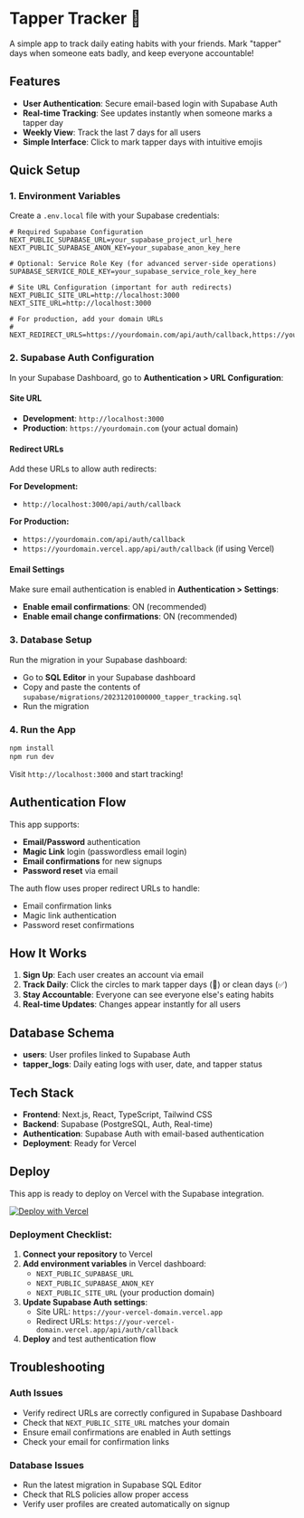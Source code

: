 # Tapper Tracker 🍔

A simple app to track daily eating habits with your friends. Mark "tapper" days when someone eats badly, and keep everyone accountable!

## Features

- **User Authentication**: Secure email-based login with Supabase Auth
- **Real-time Tracking**: See updates instantly when someone marks a tapper day
- **Weekly View**: Track the last 7 days for all users
- **Simple Interface**: Click to mark tapper days with intuitive emojis

## Quick Setup

### 1. Environment Variables

Create a `.env.local` file with your Supabase credentials:

```env
# Required Supabase Configuration
NEXT_PUBLIC_SUPABASE_URL=your_supabase_project_url_here
NEXT_PUBLIC_SUPABASE_ANON_KEY=your_supabase_anon_key_here

# Optional: Service Role Key (for advanced server-side operations)
SUPABASE_SERVICE_ROLE_KEY=your_supabase_service_role_key_here

# Site URL Configuration (important for auth redirects)
NEXT_PUBLIC_SITE_URL=http://localhost:3000
NEXT_SITE_URL=http://localhost:3000

# For production, add your domain URLs
# NEXT_REDIRECT_URLS=https://yourdomain.com/api/auth/callback,https://yourdomain.vercel.app/api/auth/callback
```

### 2. Supabase Auth Configuration

In your Supabase Dashboard, go to **Authentication > URL Configuration**:

#### Site URL
- **Development**: `http://localhost:3000`
- **Production**: `https://yourdomain.com` (your actual domain)

#### Redirect URLs
Add these URLs to allow auth redirects:

**For Development:**
- `http://localhost:3000/api/auth/callback`

**For Production:**
- `https://yourdomain.com/api/auth/callback`
- `https://yourdomain.vercel.app/api/auth/callback` (if using Vercel)

#### Email Settings
Make sure email authentication is enabled in **Authentication > Settings**:
- **Enable email confirmations**: ON (recommended)
- **Enable email change confirmations**: ON (recommended)

### 3. Database Setup

Run the migration in your Supabase dashboard:
- Go to **SQL Editor** in your Supabase dashboard
- Copy and paste the contents of `supabase/migrations/20231201000000_tapper_tracking.sql`
- Run the migration

### 4. Run the App

```bash
npm install
npm run dev
```

Visit `http://localhost:3000` and start tracking!

## Authentication Flow

This app supports:
- **Email/Password** authentication
- **Magic Link** login (passwordless email login)
- **Email confirmations** for new signups
- **Password reset** via email

The auth flow uses proper redirect URLs to handle:
- Email confirmation links
- Magic link authentication
- Password reset confirmations

## How It Works

1. **Sign Up**: Each user creates an account via email
2. **Track Daily**: Click the circles to mark tapper days (🍔) or clean days (✅)
3. **Stay Accountable**: Everyone can see everyone else's eating habits
4. **Real-time Updates**: Changes appear instantly for all users

## Database Schema

- **users**: User profiles linked to Supabase Auth
- **tapper_logs**: Daily eating logs with user, date, and tapper status

## Tech Stack

- **Frontend**: Next.js, React, TypeScript, Tailwind CSS
- **Backend**: Supabase (PostgreSQL, Auth, Real-time)
- **Authentication**: Supabase Auth with email-based authentication
- **Deployment**: Ready for Vercel

## Deploy

This app is ready to deploy on Vercel with the Supabase integration.

[![Deploy with Vercel](https://vercel.com/button)](https://vercel.com/new)

### Deployment Checklist:

1. **Connect your repository** to Vercel
2. **Add environment variables** in Vercel dashboard:
   - `NEXT_PUBLIC_SUPABASE_URL`
   - `NEXT_PUBLIC_SUPABASE_ANON_KEY`
   - `NEXT_PUBLIC_SITE_URL` (your production domain)
3. **Update Supabase Auth settings**:
   - Site URL: `https://your-vercel-domain.vercel.app`
   - Redirect URLs: `https://your-vercel-domain.vercel.app/api/auth/callback`
4. **Deploy** and test authentication flow

## Troubleshooting

### Auth Issues
- Verify redirect URLs are correctly configured in Supabase Dashboard
- Check that `NEXT_PUBLIC_SITE_URL` matches your domain
- Ensure email confirmations are enabled in Auth settings
- Check your email for confirmation links

### Database Issues
- Run the latest migration in Supabase SQL Editor
- Check that RLS policies allow proper access
- Verify user profiles are created automatically on signup
